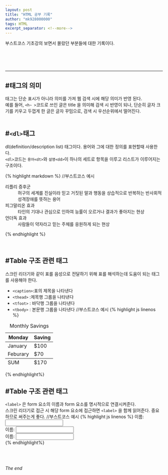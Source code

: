 ```yaml
---
layout: post
title: "HTML 공부 기록"
author: "mk928000000"
tags: HTML
excerpt_separator: <!--more-->
---
```



부스트코스 기초강의 보면서 몰랐던 부분들에 대한 기록이다.
<!--more-->
<br><br><br>
<hr>

## #태그의 의미
태그는 단순 표시가 아니라 의미를 가져 웹 검색 시에 해당 의미가 반영 된다.<br>
예를 들어, `<h~ >`코드로 쓰인 글은 title 을 의미해 검색 시 반영이 되나, 단순히 글자 크기를 키우고 두껍게 한 글은 글자 꾸밈으로, 
검색 시 우선순위에서 떨어진다. 
<br><br>

## #`<dl>`태그
dl(definition/description list) 태그이다. 용어와 그에 대한 정의를 표현할때 사용한다.<br>
`<dl>`코드는 `용어<dt>`와 `설명<dd>`이 하나의 세트로 항목을 이루고 리스트가 이루어지는 구조이다. <br>

{% highlight markdown %}
//부스트코스 예시
    <dl>
        <dt>리플리 증후군</dt>
        <dd>허구의 세계를 진실이라 믿고 거짓된 말과 행동을 상습적으로 반복하는 반사회적 성격장애를 뜻하는 용어</dd>
        <dt>피그말리온 효과</dt>
        <dd>타인의 기대나 관심으로 인하여 능률이 오르거나 결과가 좋아지는 현상</dd>
        <dt>언더독 효과</dt>
        <dd>사람들이 약자라고 믿는 주체를 응원하게 되는 현상</dd>
    </dl>
{% endhighlight %}

<br>

## #Table 구조 관련 태그
스크린 리더기와 같이 표를 음성으로 전달하기 위해 표를 해석하는데 도움이 되는 태그를 사용해야 한다.
* `<caption>`:표의 제목을 나타낸다
* `<thead>`  :제목행 그룹을 나타낸다
* `<tfoot>`  : 바닥행 그룹을 나타낸다
* `<tbody>`  : 본문행 그룹을 나타낸다
//부스트코스 예시
{% highlight js linenos %}
<table>
    <caption>Monthly Savings</caption>
    <thead>
        <tr>
            <th>Monday</th>
            <th>Saving</th>
        </tr>
    </thead>
    <tbody>
        <tr>
            <td>January</td>
            <td>$100</td>
        </tr>
        <tr>
            <td>Feburary</td>
            <td>$70</td>
        </tr>
    </tbody>
    <tfoot>
        <tr>
            <td>SUM</td>
            <td>$170</td>
        </tr>
    </tfoot>
</table>
{% endhighlight%}

<br>

## #Table 구조 관련 태그
`<label>` 은 form 요소의 이름과 form 요소를 명시적으로 연결시켜준다. <br>
스크린 리더기로 접근 시 해당 form 요소에 접근하면 `<label>` 을 함께 읽어준다. 중요하므로 써주는게 좋다.
//부스트코스 예시
{% highlight js linenos %}
    <label for="name">이름</label>: <input type="text" id="name"><br>
    <label for="nickname">이름</label>: <input type="text" id="nickname"><br>
    <label for="address">이름</label>: <input type="text" id="address"><br>
{% endhighlight%}

<br><br><br>
_The end_

